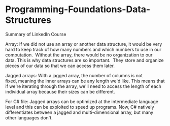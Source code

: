 # Programming-Foundations-Data-Structures
Summary of LinkedIn Course 

Array:
If we did not use an array or another data structure, it would be very hard to keep track of how many numbers and which numbers to use in our computation. 
Without the array, there would be no organization to our data. This is why data structures are so important. 
They store and organize pieces of our data so that we can access them later.

Jagged arrays:
With a jagged array, the number of columns is not fixed, meaning the inner arrays can be any length we'd like. This means that if we're iterating through the array, we'll need to access the length of each individual array because their sizes can be different. 

For C# file:
Jagged arrays can be optimized at the intermediate language level and this can be exploited to speed up programs. Now, C# natively differentiates between a jagged and multi-dimensional array, but many other languages don't.
